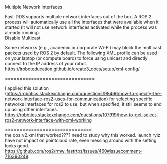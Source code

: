 Multiple Network Interfaces  

Fast-DDS supports multiple network interfaces out of the box. A ROS 2 process will automatically use all the interfaces that were available when it started (it will not use network interfaces activated while the process was already running).  
Disable Multicast  

Some networks (e.g., academic or corporate Wi-Fi) may block the multicast packets used by ROS 2 by default. The following XML profile can be used on your laptop (or compute board) to force using unicast and directly connect to the IP address of your robot.  
https://iroboteducation.github.io/create3_docs/setup/xml-config/  

===============================  


I applied this solution (https://robotics.stackexchange.com/questions/98466/how-to-specify-the-network-interface-ros2-uses-for-communication) for selecting specific networks interfaces for ros2 to use, but when specified, it still seems to end up using other interfaces.  
https://robotics.stackexchange.com/questions/107919/how-to-get-select-ros2-network-interface-with-xml-working  

==============================  
the qos_v2.xml that worked????  need to study why this worked.   launch rviz have not impact on pointcloud rate,  even messing around with the setting looks good.  
https://github.com/ros2/rmw_fastrtps/issues/460#issuecomment-716390249  

